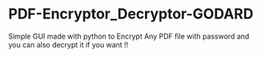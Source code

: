 # PDF-Encryptor_Decryptor-GODARD
Simple GUI made with python to Encrypt Any PDF file with password and you can also decrypt it if you want !!
